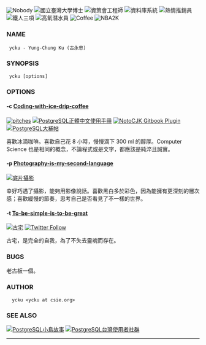 ![Nobody](https://img.shields.io/badge/Nobody-台灣PostgreSQL使用者社群-blue.svg)
![國立臺灣大學博士](https://goo.gl/8B4Fz9)
![資策會工程師](https://img.shields.io/badge/Engineer-III-blue.svg)
![資料庫系統](https://img.shields.io/badge/Distributed-Database-orange.svg)
![熱情推銷員](https://img.shields.io/badge/熱情-推銷員-red.svg)
![鐵人三項](https://img.shields.io/badge/Triathlon-Enjoy-brightgreen.svg)
![高氧潛水員](https://img.shields.io/badge/Enriched%20Air-Scuba-yellow.svg)
![Coffee](https://img.shields.io/badge/手沖咖啡-心情-brightgreen.svg)
![NBA2K](https://img.shields.io/badge/Point%20Guard-NBA2K-red.svg)

### NAME
     ycku - Yung-Chung Ku (古永忠)

### SYNOPSIS
     ycku [options]

### OPTIONS
#### -c [Coding-with-ice-drip-coffee](https://github.com/ycku/) 
[![pitches](https://img.shields.io/badge/Pitch%20My%20Passion-YC.KU-orange.svg)](http://ycku.csie.org/pitches/)
[![PostgreSQL正體中文使用手冊](https://img.shields.io/badge/正體中文使用手冊-PostgreSQL-blue.svg)](https://www.gitbook.com/book/pgsql-tw/documents/details)
[![NotoCJK Gitbook Plugin](https://img.shields.io/badge/Noto%20CJK-GitBook%20Plugin-brightgreen.svg)](https://plugins.gitbook.com/plugin/notocjk)
[![PostgreSQL大補帖](https://img.shields.io/badge/PostgreSQL大補帖-Docker-blue.svg)](https://github.com/pgsql-tw/docker)

喜歡冰滴咖啡。喜歡自己花 8 小時，慢慢滴下 300 ml 的醇厚。Computer Science 也是相同的概念，不論程式或是文字，都應該是純淬且誠實。
#### -p [Photography-is-my-second-language](https://www.flickr.com/people/pipergu/)
[![底片攝影](https://img.shields.io/badge/正方形是優雅的形狀-Yashica-red.svg)](https://flic.kr/s/aHskjHARdk)

幸好巧遇了攝影，能夠用影像說話。喜歡黑白多於彩色，因為能擁有更深刻的層次感；喜歡緩慢的節奏，思考自己是否看見了不一樣的世界。
#### -t [To-be-simple-is-to-be-great](http://pipergu.blogspot.tw/)
[![古宅](https://img.shields.io/badge/%E5%8F%A4%E5%AE%85-Blogger-orange.svg)](http://pipergu.blogspot.tw/)
[![Twitter Follow](https://img.shields.io/twitter/follow/94ycku.svg?style=social&label=Follow)](https://twitter.com/94ycku)

古宅，是完全的自我，為了不失去靈魂而存在。

### BUGS
老古板一個。

### AUTHOR
      ycku <ycku at csie.org>

### SEE ALSO
[![PostgreSQL小島故事](https://img.shields.io/badge/小島故事-PostgreSQL-blue.svg)](https://pgsql-tw.github.io/island/)
[![PostgreSQL台灣使用者社群](https://img.shields.io/badge/台灣使用者社群-PostgreSQL-blue.svg)](https://pgsql-tw.github.io/)

---

<script type="text/javascript" src="https://www.gstatic.com/charts/loader.js"></script>
<script type="text/javascript">
      google.charts.load('current', {'packages':['timeline']});
      google.charts.setOnLoadCallback(drawChart);
      function drawChart() {
        var container_1 = document.getElementById('experience');
        var chart_1 = new google.visualization.Timeline(container_1);
        var dataTable_1 = new google.visualization.DataTable();

        dataTable_1.addColumn({ type: 'string', id: 'Period' });
        dataTable_1.addColumn({ type: 'string', id: 'Label' });
        dataTable_1.addColumn({ type: 'date', id: 'Start' });
        dataTable_1.addColumn({ type: 'date', id: 'End' });
        dataTable_1.addRows([
          [ '(2017) 台灣PostgreSQL使用者社群創辦人', 'pgSQL-TW', new Date(2017, 6, 1), new Date() ],
          [ '(2017) 財團法人資訊工業策進會工程師', '資策會數位所', new Date(2017, 9, 1), new Date() ],
          [ '(2011) 財團法人資訊工業策進會工程師', '資策會創研所', new Date(2011, 12, 11), new Date(2017, 8, 31) ],
          [ '(2010) 國家運動選手訓練中心體育役', '國訓中心', new Date(2010, 9, 1), new Date(2011, 10, 1) ],
          [ '(2009) 台灣大學資訊系統訓練班講師', '台大資訊系統訓練班', new Date(2009, 5, 8), new Date(2010, 8, 30) ],
          [ '(2006) 行政院主計處電子處理資料中心研究員', '行政院主計處電資中心', new Date(2006, 4, 5), new Date(2009, 12, 31) ]
          ]);
        chart_1.draw(dataTable_1);
        
        var container_2 = document.getElementById('education');
        var chart_2 = new google.visualization.Timeline(container_2);
        var dataTable_2 = new google.visualization.DataTable();

        dataTable_2.addColumn({ type: 'string', id: 'Period' });
        dataTable_2.addColumn({ type: 'string', id: 'Label' });
        dataTable_2.addColumn({ type: 'date', id: 'Start' });
        dataTable_2.addColumn({ type: 'date', id: 'End' });
        dataTable_2.addRows([
          [ '(2010) Doctor of Philosophy, Department of Computer Science and Information Engineering, National Taiwan University', '臺大資工所博士班', new Date(2004, 9, 1), new Date(2010, 6, 30) ],
          [ '(2004) Master of Science, Department of Computer Science and Information Engineering, National Taiwan University', '臺大資工所碩士班',new Date(2002, 9, 1),  new Date(2004, 6, 30) ],
          [ '(2002) Bachelor of Science, Department of Computer Science and Information Engineering, Fu Jen Catholic University', '天主教輔仁大學',  new Date(1998, 9, 1),  new Date(2002, 6, 30) ],
          [ '(1998) High School, HsinChu Senior High School', '新竹中學',new Date(1995, 9, 1),  new Date(1998, 6, 30) ]
          ]);
        chart_2.draw(dataTable_2);
      }
</script>
<div id="experience" style="height: 360px;"></div>
<div id="education" style="height: 240px;"></div>
